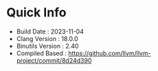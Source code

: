 # Quick Info
* Build Date : 2023-11-04
* Clang Version : 18.0.0
* Binutils Version : 2.40
* Compiled Based : https://github.com/llvm/llvm-project/commit/8d24d390
